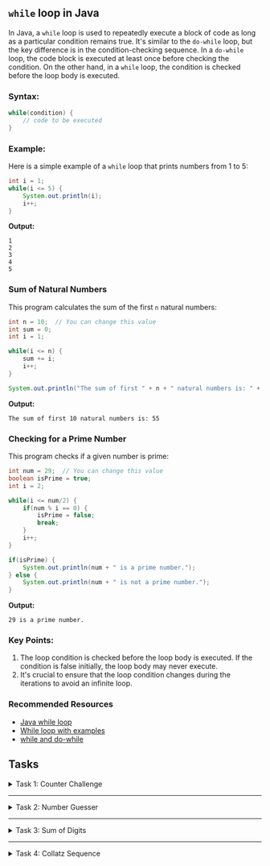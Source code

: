 ## **`while` loop in Java**
In Java, a `while` loop is used to repeatedly execute a block of code as long as a particular condition remains true. It's similar to the `do-while` loop, but the key difference is in the condition-checking sequence. In a `do-while` loop, the code block is executed at least once before checking the condition. On the other hand, in a `while` loop, the condition is checked before the loop body is executed.

### **Syntax:**
```java
while(condition) {
    // code to be executed
}
```

### **Example:**
Here is a simple example of a `while` loop that prints numbers from 1 to 5:

```java
int i = 1; 
while(i <= 5) {
    System.out.println(i);
    i++;
}
```

**Output:**
```
1
2
3
4
5
```

### Sum of Natural Numbers
This program calculates the sum of the first `n` natural numbers:

```java
int n = 10;  // You can change this value
int sum = 0;
int i = 1;

while(i <= n) {
    sum += i;
    i++;
}

System.out.println("The sum of first " + n + " natural numbers is: " + sum);
```

**Output:**
```
The sum of first 10 natural numbers is: 55
```

### Checking for a Prime Number

This program checks if a given number is prime:

```java
int num = 29;  // You can change this value
boolean isPrime = true;
int i = 2;

while(i <= num/2) {
    if(num % i == 0) {
        isPrime = false;
        break;
    }
    i++;
}

if(isPrime) {
    System.out.println(num + " is a prime number.");
} else {
    System.out.println(num + " is not a prime number.");
}
```

**Output:**
```
29 is a prime number.
```

### **Key Points:**
1. The loop condition is checked before the loop body is executed. If the condition is false initially, the loop body may never execute.
2. It's crucial to ensure that the loop condition changes during the iterations to avoid an infinite loop.

### Recommended Resources
- [Java while loop](https://www.w3schools.com/java/java_while_loop.asp)
- [While loop with examples](https://www.geeksforgeeks.org/java-while-loop-with-examples)
- [while and do-while](https://docs.oracle.com/javase/tutorial/java/nutsandbolts/while.html)

## Tasks

<details>
  <summary>Task 1: Counter Challenge</summary>
<pre style="background-color: #333; color: lime; padding: 10px; border-radius: 5px;">

# **Counter Challenge**
## **Description:**
Write a Java program that counts how many times the user inputs a positive number using a `while` loop. The program should stop when the user inputs a negative number and then display the total count of positive numbers entered.

### _Inputs & Outputs:_
#### _Sample Input 1:_
Enter a number: 5  
Enter a number: 9  
Enter a number: 2  
Enter a number: 6  
Enter a number: -1

#### _Sample Output 1:_
You entered 4 positive numbers.

#### _Sample Input 2:_
Enter a number: 8  
Enter a number: -5

#### _Sample Output 2:_
You entered 1 positive number.

</pre>
</details>

---

<details>
  <summary>Task 2: Number Guesser</summary>
<pre style="background-color: #333; color: lime; padding: 10px; border-radius: 5px;">

# **Number Guesser**
## **Description:**
Write a Java program where the computer randomly selects a number between 1 and 10. Ask the user to guess this number. After each guess, the program should inform the user whether their guess was too high, too low, or correct. The program should continue until the user guesses the correct number.

### _Inputs & Outputs:_
#### _Sample Input:_
Guess the number: 5  
Guess the number: 8

#### _Sample Output:_
Too low!  
Correct!

</pre>
</details>

---

<details>
  <summary>Task 3: Sum of Digits</summary>
<pre style="background-color: #333; color: lime; padding: 10px; border-radius: 5px;">

# **Sum of Digits**
## **Description:**
Write a Java program that calculates the sum of the digits of an integer. If the sum is a single-digit number, the program should display it. However, if the sum results in a multiple-digit number, it should continue adding the digits until a single-digit number is obtained.

### _Inputs & Outputs:_
#### _Sample Input:_
Enter a number: 9875

#### _Sample Output:_
Single-digit sum is: 2

_Reasoning: 9 + 8 + 7 + 5 = 29, then 2 + 9 = 11, and finally 1 + 1 = 2._

</pre>
</details>

---

<details>
  <summary>Task 4: Collatz Sequence</summary>
<pre style="background-color: #333; color: lime; padding: 10px; border-radius: 5px;">

# **Collatz Sequence**
## **Description:**
The Collatz sequence is defined for a positive integer as:
- If the number is even, divide it by 2.
- If the number is odd, multiply it by 3 and add 1.

Continue this process until the number becomes 1. Write a Java program that takes a positive integer as input and displays its Collatz sequence. Also, count the number of steps taken to reach 1.

### _Inputs & Outputs:_
#### _Sample Input:_
Enter a number: 6

#### _Sample Output:_
Collatz sequence: 6 3 10 5 16 8 4 2 1  
Number of steps to reach 1: 8

</pre>
</details>

